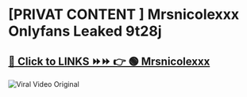 
 # [PRIVAT CONTENT ] Mrsnicolexxx Onlyfans Leaked 9t28j

## <h2><a href="https://clipsfans.com/Mrsnicolexxx&ref=git">🔗 Click to LINKS ⏩⏩ 👉 🟢 Mrsnicolexxx </a></h2>

<a href="https://clipsfans.com/Mrsnicolexxx&ref=git" rel="nofollow" data-target="animated-image.originalLink"><img src="https://i.ibb.co.com/xMMVF88/686577567.gif" alt="Viral Video Original" style="max-width: 100%; display: inline-block;" data-target="animated-image.originalImage"></a>

